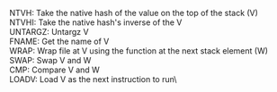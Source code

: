 NTVH: Take the native hash of the value on the top of the stack (V)\
NTVHI: Take the native hash's inverse of the V\
UNTARGZ: Untargz V\
FNAME: Get the name of V\
WRAP: Wrap file at V using the function at the next stack element (W)\
SWAP: Swap V and W\
CMP: Compare V and W\
LOADV: Load V as the next instruction to run\
